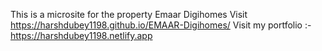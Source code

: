 This is a microsite for the property Emaar Digihomes
Visit https://harshdubey1198.github.io/EMAAR-Digihomes/
Visit my portfolio :- https://harshdubey1198.netlify.app
